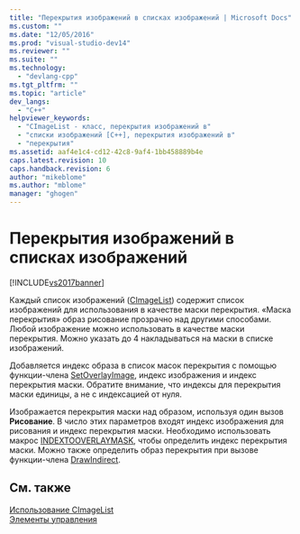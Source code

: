 ```yaml
---
title: "Перекрытия изображений в списках изображений | Microsoft Docs"
ms.custom: ""
ms.date: "12/05/2016"
ms.prod: "visual-studio-dev14"
ms.reviewer: ""
ms.suite: ""
ms.technology: 
  - "devlang-cpp"
ms.tgt_pltfrm: ""
ms.topic: "article"
dev_langs: 
  - "C++"
helpviewer_keywords: 
  - "CImageList - класс, перекрытия изображений в"
  - "списки изображений [C++], перекрытия изображений в"
  - "перекрытия"
ms.assetid: aaf4e1c4-cd12-42c8-9af4-1bb458889b4e
caps.latest.revision: 10
caps.handback.revision: 6
author: "mikeblome"
ms.author: "mblome"
manager: "ghogen"
---
```

# Перекрытия изображений в списках изображений
[!INCLUDE[vs2017banner](../assembler/inline/includes/vs2017banner.md)]

Каждый список изображений \([CImageList](../Topic/CImageList%20Class.md)\) содержит список изображений для использования в качестве маски перекрытия.  «Маска перекрытия» образ рисование прозрачно над другими способами.  Любой изображение можно использовать в качестве маски перекрытия.  Можно указать до 4 накладываться на маски в списке изображений.  
  
 Добавляется индекс образа в список масок перекрытия с помощью функции\-члена [SetOverlayImage](../Topic/CImageList::SetOverlayImage.md), индекс изображения и индекс перекрытия маски.  Обратите внимание, что индексы для перекрытия маски единицы, а не с индексацией от нуля.  
  
 Изображается перекрытия маски над образом, используя один вызов **Рисование**.  В число этих параметров входят индекс изображения для рисования и индекс перекрытия маски.  Необходимо использовать макрос [INDEXTOOVERLAYMASK](http://msdn.microsoft.com/library/windows/desktop/bb761408), чтобы определить индекс перекрытия маски.  Можно также определить образ перекрытия при вызове функции\-члена [DrawIndirect](../Topic/CImageList::DrawIndirect.md).  
  
## См. также  
 [Использование CImageList](../mfc/using-cimagelist.md)   
 [Элементы управления](../mfc/controls-mfc.md)